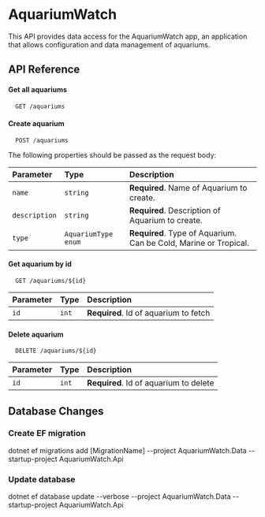 
# AquariumWatch

This API provides data access for the AquariumWatch app, an application that allows configuration and data management of aquariums.




## API Reference

#### Get all aquariums

```http
  GET /aquariums
```

#### Create aquarium

```http
  POST /aquariums
```

The following properties should be passed as the request body:

| Parameter | Type     | Description                       |
| :-------- | :------- | :-------------------------------- |
| `name`      | `string` | **Required**. Name of Aquarium to create. |
| `description`      | `string` | **Required**. Description of Aquarium to create. |
| `type`      | `AquariumType enum` | **Required**. Type of Aquarium. Can be Cold, Marine or Tropical. |

#### Get aquarium by id

```http
  GET /aquariums/${id}
```

| Parameter | Type     | Description                       |
| :-------- | :------- | :-------------------------------- |
| `id`      | `int` | **Required**. Id of aquarium to fetch |

#### Delete aquarium

```http
  DELETE /aquariums/${id}
```

| Parameter | Type     | Description                       |
| :-------- | :------- | :-------------------------------- |
| `id`      | `int` | **Required**. Id of aquarium to delete |







## Database Changes

### Create EF migration
dotnet ef migrations add [MigrationName] --project AquariumWatch.Data --startup-project AquariumWatch.Api

### Update database 
dotnet ef database update --verbose --project AquariumWatch.Data   --startup-project AquariumWatch.Api
